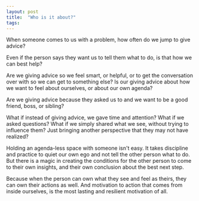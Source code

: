 ```yaml
---
layout: post
title:  "Who is it about?"
tags: 
---
```


When someone comes to us with a problem, how often do we jump to give advice?

Even if the person says they want us to tell them what to do, is that how we can best help?

Are we giving advice so we feel smart, or helpful, or to get the conversation over with so we can get to something else? Is our giving advice about how we want to feel about ourselves, or about our own agenda?

Are we giving advice because they asked us to and we want to be a good friend, boss, or sibling?

What if instead of giving advice, we gave time and attention? What if we asked questions? What if we simply shared what we see, without trying to influence them? Just bringing another perspective that they may not have realized?

Holding an agenda-less space with someone isn't easy. It takes discipline and practice to quiet our own ego and not tell the other person what to do. But there is a magic in creating the conditions for the other person to come to their own insights, and their own conclusion about the best next step.

Because when the person can own what they see and feel as theirs, they can own their actions as well. And motivation to action that comes from inside ourselves, is the most lasting and resilient motivation of all.